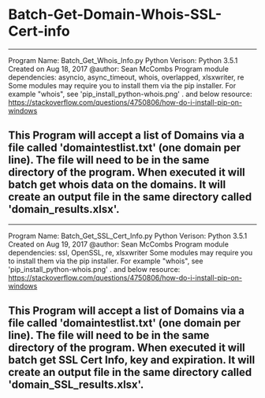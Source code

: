 # Batch-Get-Domain-Whois-SSL-Cert-info
-----------------------------------------------------------------------------------------------------------------------------
Program Name: Batch_Get_Whois_Info.py
Python Verison: Python 3.5.1
Created on Aug 18, 2017
@author: Sean McCombs
Program module dependencies: asyncio, async_timeout, whois, overlapped, xlsxwriter, re
Some modules may require you to install them via the pip installer. For example "whois", see 'pip_install_python-whois.png' .
and below resource:
https://stackoverflow.com/questions/4750806/how-do-i-install-pip-on-windows

This Program will accept a list of Domains via a file called 'domaintestlist.txt' (one domain per line). 
The file will need to be in the same directory of the program. When executed it will batch get whois data on the domains.
It will create an output file in the same directory called 'domain_results.xlsx'.
-----------------------------------------------------------------------------------------------------------------------------
-----------------------------------------------------------------------------------------------------------------------------
Program Name: Batch_Get_SSL_Cert_Info.py
Python Verison: Python 3.5.1
Created on Aug 19, 2017
@author: Sean McCombs
Program module dependencies: ssl, OpenSSL, re, xlsxwriter
Some modules may require you to install them via the pip installer. For example "whois", see 'pip_install_python-whois.png' .
and below resource:
https://stackoverflow.com/questions/4750806/how-do-i-install-pip-on-windows

This Program will accept a list of Domains via a file called 'domaintestlist.txt' (one domain per line). 
The file will need to be in the same directory of the program. When executed it will batch get SSL Cert Info, key and expiration.
It will create an output file in the same directory called 'domain_SSL_results.xlsx'.
-----------------------------------------------------------------------------------------------------------------------------
